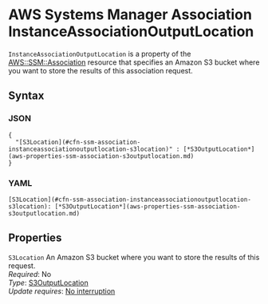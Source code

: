 # AWS Systems Manager Association InstanceAssociationOutputLocation<a name="aws-properties-ssm-association-instanceassociationoutputlocation"></a>

`InstanceAssociationOutputLocation` is a property of the [AWS::SSM::Association](aws-resource-ssm-association.md) resource that specifies an Amazon S3 bucket where you want to store the results of this association request\.

## Syntax<a name="w13ab1c21c10d231c13c13b5"></a>

### JSON<a name="aws-properties-ssm-association-instanceassociationoutputlocation-syntax.json"></a>

```
{
  "[S3Location](#cfn-ssm-association-instanceassociationoutputlocation-s3location)" : [*S3OutputLocation*](aws-properties-ssm-association-s3outputlocation.md)
}
```

### YAML<a name="aws-properties-ssm-association-instanceassociationoutputlocation-syntax.yaml"></a>

```
[S3Location](#cfn-ssm-association-instanceassociationoutputlocation-s3location): [*S3OutputLocation*](aws-properties-ssm-association-s3outputlocation.md)
```

## Properties<a name="w13ab1c21c10d231c13c13b7"></a>

`S3Location`  <a name="cfn-ssm-association-instanceassociationoutputlocation-s3location"></a>
An Amazon S3 bucket where you want to store the results of this request\.  
*Required*: No  
*Type*: [S3OutputLocation](aws-properties-ssm-association-s3outputlocation.md)  
*Update requires*: [No interruption](using-cfn-updating-stacks-update-behaviors.md#update-no-interrupt)